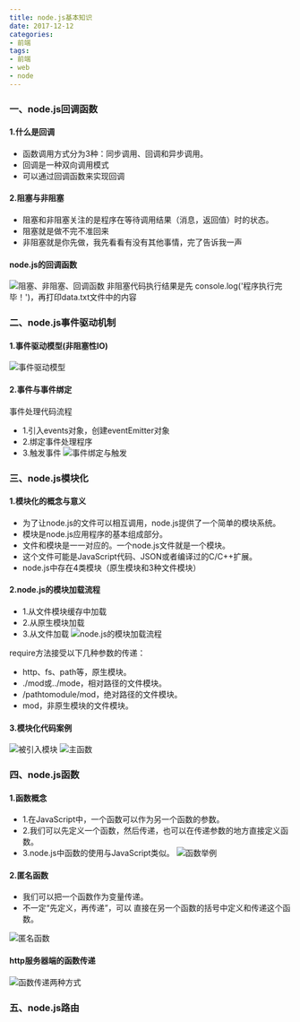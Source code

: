 ```yaml
---
title: node.js基本知识
date: 2017-12-12
categories: 
- 前端
tags: 
- 前端
- web
- node
---
```


### 一、node.js回调函数
#### 1.什么是回调
- 函数调用方式分为3种：同步调用、回调和异步调用。
- 回调是一种双向调用模式
- 可以通过回调函数来实现回调

#### 2.阻塞与非阻塞
- 阻塞和非阻塞关注的是程序在等待调用结果（消息，返回值）时的状态。
- 阻塞就是做不完不准回来
- 非阻塞就是你先做，我先看看有没有其他事情，完了告诉我一声

#### node.js的回调函数
![阻塞、非阻塞、回调函数](阻塞、非阻塞、回调函数.png)
非阻塞代码执行结果是先 console.log('程序执行完毕！')，再打印data.txt文件中的内容

### 二、node.js事件驱动机制
#### 1.事件驱动模型(非阻塞性IO)
![事件驱动模型](事件驱动模型.png)
#### 2.事件与事件绑定
事件处理代码流程
- 1.引入events对象，创建eventEmitter对象
- 2.绑定事件处理程序
- 3.触发事件
![事件绑定与触发](事件绑定与触发.png)

### 三、node.js模块化
#### 1.模块化的概念与意义
- 为了让node.js的文件可以相互调用，node.js提供了一个简单的模块系统。
- 模块是node.js应用程序的基本组成部分。
- 文件和模块是一一对应的。一个node.js文件就是一个模块。
- 这个文件可能是JavaScript代码、JSON或者编译过的C/C++扩展。
- node.js中存在4类模块（原生模块和3种文件模块）

#### 2.node.js的模块加载流程
- 1.从文件模块缓存中加载
- 2.从原生模块加载
- 3.从文件加载
![node.js的模块加载流程](node.js的模块加载流程.png)

require方法接受以下几种参数的传递：
- http、fs、path等，原生模块。
- ./mod或../mode，相对路径的文件模块。
- /pathtomodule/mod，绝对路径的文件模块。
- mod，非原生模块的文件模块。

#### 3.模块化代码案例

![被引入模块](被引入模块.png)
![主函数](主函数.png)

### 四、node.js函数
#### 1.函数概念
- 1.在JavaScript中，一个函数可以作为另一个函数的参数。
- 2.我们可以先定义一个函数，然后传递，也可以在传递参数的地方直接定义函数。
- 3.node.js中函数的使用与JavaScript类似。
![函数举例](函数举例.png)

#### 2.匿名函数
- 我们可以把一个函数作为变量传递。
- 不一定“先定义，再传递”，可以 直接在另一个函数的括号中定义和传递这个函数。

![匿名函数](匿名函数.png)

#### http服务器端的函数传递
![函数传递两种方式](函数传递两种方式.png)

### 五、node.js路由
